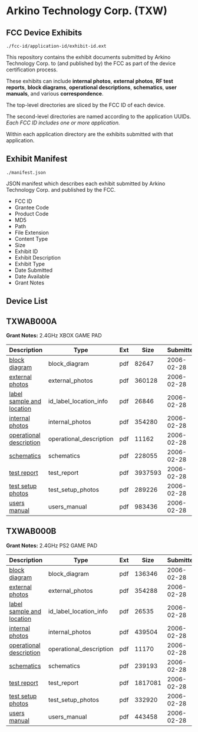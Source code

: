 # Arkino Technology Corp. (TXW)
## FCC Device Exhibits

```
./fcc-id/application-id/exhibit-id.ext
```

This repository contains the exhibit documents submitted by Arkino Technology Corp. to (and published by) the FCC as part of the device certification process.

These exhibits can include **internal photos**, **external photos**, **RF test reports**, **block diagrams**, **operational descriptions**, **schematics**, **user manuals**, and various **correspondence**.

The top-level directories are sliced by the FCC ID of each device.

The second-level directories are named according to the application UUIDs. *Each FCC ID includes one or more application.*

Within each application directory are the exhibits submitted with that application. 

## Exhibit Manifest

```
./manifest.json
```

JSON manifest which describes each exhibit submitted by Arkino Technology Corp. and published by the FCC.

- FCC ID
- Grantee Code
- Product Code
- MD5
- Path
- File Extension
- Content Type
- Size
- Exhibit ID
- Exhibit Description
- Exhibit Type
- Date Submitted
- Date Available
- Grant Notes

## Device List
## TXWAB000A
**Grant Notes:** 2.4GHz XBOX GAME PAD

| Description | Type | Ext | Size | Submitted | Available |
| ----------- | ---- | --- | ---- | --------- | --------- |
| [block diagram](TXWAB000A/5e77743f8406504f7f59863f2c44e0ea/632114.pdf) | block_diagram | pdf | 82647 | 2006-02-28 | 2006-02-24 |
| [external photos](TXWAB000A/5e77743f8406504f7f59863f2c44e0ea/632142.pdf) | external_photos | pdf | 360128 | 2006-02-28 | 2006-02-24 |
| [label sample and location](TXWAB000A/5e77743f8406504f7f59863f2c44e0ea/632144.pdf) | id_label_location_info | pdf | 26846 | 2006-02-28 | 2006-02-24 |
| [internal photos](TXWAB000A/5e77743f8406504f7f59863f2c44e0ea/632143.pdf) | internal_photos | pdf | 354280 | 2006-02-28 | 2006-02-24 |
| [operational description](TXWAB000A/5e77743f8406504f7f59863f2c44e0ea/632145.pdf) | operational_description | pdf | 11162 | 2006-02-28 | 2006-02-24 |
| [schematics](TXWAB000A/5e77743f8406504f7f59863f2c44e0ea/632113.pdf) | schematics | pdf | 228055 | 2006-02-28 | 2006-02-24 |
| [test report](TXWAB000A/5e77743f8406504f7f59863f2c44e0ea/632147.pdf) | test_report | pdf | 3937593 | 2006-02-28 | 2006-02-24 |
| [test setup photos](TXWAB000A/5e77743f8406504f7f59863f2c44e0ea/632148.pdf) | test_setup_photos | pdf | 289226 | 2006-02-28 | 2006-02-24 |
| [users manual](TXWAB000A/5e77743f8406504f7f59863f2c44e0ea/632146.pdf) | users_manual | pdf | 983436 | 2006-02-28 | 2006-02-24 |
## TXWAB000B
**Grant Notes:** 2.4GHz PS2 GAME PAD

| Description | Type | Ext | Size | Submitted | Available |
| ----------- | ---- | --- | ---- | --------- | --------- |
| [block diagram](TXWAB000B/4097e4fd3c3d1daeed5763cb0aafd0ab/632104.pdf) | block_diagram | pdf | 136346 | 2006-02-28 | 2006-02-24 |
| [external photos](TXWAB000B/4097e4fd3c3d1daeed5763cb0aafd0ab/632128.pdf) | external_photos | pdf | 354288 | 2006-02-28 | 2006-02-24 |
| [label sample and location](TXWAB000B/4097e4fd3c3d1daeed5763cb0aafd0ab/632130.pdf) | id_label_location_info | pdf | 26535 | 2006-02-28 | 2006-02-24 |
| [internal photos](TXWAB000B/4097e4fd3c3d1daeed5763cb0aafd0ab/632129.pdf) | internal_photos | pdf | 439504 | 2006-02-28 | 2006-02-24 |
| [operational description](TXWAB000B/4097e4fd3c3d1daeed5763cb0aafd0ab/632131.pdf) | operational_description | pdf | 11170 | 2006-02-28 | 2006-02-24 |
| [schematics](TXWAB000B/4097e4fd3c3d1daeed5763cb0aafd0ab/632105.pdf) | schematics | pdf | 239193 | 2006-02-28 | 2006-02-24 |
| [test report](TXWAB000B/4097e4fd3c3d1daeed5763cb0aafd0ab/632133.pdf) | test_report | pdf | 1817081 | 2006-02-28 | 2006-02-24 |
| [test setup photos](TXWAB000B/4097e4fd3c3d1daeed5763cb0aafd0ab/632134.pdf) | test_setup_photos | pdf | 332920 | 2006-02-28 | 2006-02-24 |
| [users manual](TXWAB000B/4097e4fd3c3d1daeed5763cb0aafd0ab/632132.pdf) | users_manual | pdf | 443458 | 2006-02-28 | 2006-02-24 |
